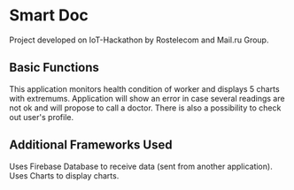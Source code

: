 # Smart Doc
Project developed on IoT-Hackathon by Rostelecom and Mail.ru Group.
## Basic Functions
This application monitors health condition of worker and displays 5 charts with extremums.
Application will show an error in case several readings are not ok and will propose to call a doctor.
There is also a possibility to check out user's profile.
## Additional Frameworks Used
Uses Firebase Database to receive data (sent from another application).
Uses Charts to display charts.

